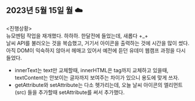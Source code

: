 <h2>2023년 5월 15일 월 ☁️</h2>

<진행상황><br>
뉴모멘텀 작업을 재개했다.
하하하. 한달전에 들었는데, 새롭다 +\_+ <br>
날씨 API를 불러오는 것을 복습했고, 거기서 아이콘을 출력하는 것에 시간을 많이 썼다. 아직 DOM이 익숙하지 않아서 헤매고 있어서 예전에 듣던 유데미 웹캠프 과정을 다시 들었다.

- innerText는 text만 교체할때, innerHTML은 tag까지 교체하고 있을때, textContent는 안보이는 글자까지 보여주는 차이가 있으니 용도에 맞게 쓰자.
- getAttribute와 setAttribute는 다소 헷가리는데, 오늘 날씨 아이콘의 엘리먼트(src) 들을 추가할때 setAttribute를 써서 추가했다.
